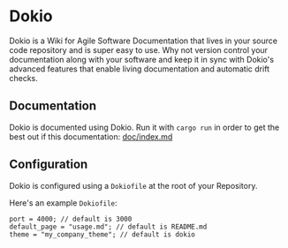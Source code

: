 # Dokio 

Dokio is a Wiki for Agile Software Documentation that lives in your source code repository and is super easy to use. Why not version control your documentation along with your software and keep it in sync with Dokio's advanced features that enable living documentation and automatic drift checks.

## Documentation

Dokio is documented using Dokio. Run it with `cargo run` in order to get the best out if this documentation:
[doc/index.md](doc/index.md)

## Configuration

Dokio is configured using a `Dokiofile` at the root of your Repository.

Here's an example `Dokiofile`:

    port = 4000; // default is 3000
    default_page = "usage.md"; // default is README.md
    theme = "my_company_theme"; // default is dokio

